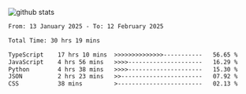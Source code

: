 
![github stats](https://github-readme-stats.vercel.app/api?username=realmahd1&show_icons=true&theme=codeSTACKr&hide_rank=true&count_private=true)

<!--START_SECTION:waka-->

```txt
From: 13 January 2025 - To: 12 February 2025

Total Time: 30 hrs 19 mins

TypeScript    17 hrs 10 mins  >>>>>>>>>>>>>>-----------   56.65 %
JavaScript    4 hrs 56 mins   >>>>---------------------   16.29 %
Python        4 hrs 38 mins   >>>>---------------------   15.30 %
JSON          2 hrs 23 mins   >>-----------------------   07.92 %
CSS           38 mins         >------------------------   02.13 %
```

<!--END_SECTION:waka-->
